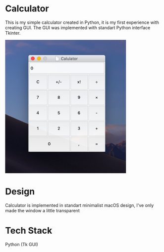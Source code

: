 # Calculator
This is my simple calculator created in Python, it is my first experience with creating GUI. The GUI was implemented with standart Python interface Tkinter.

![Image](app_screen.png)
# Design
Calculator is implemented in standart minimalist macOS design, I've only made the window a little transparent
# Tech Stack
Python (Tk GUI)
